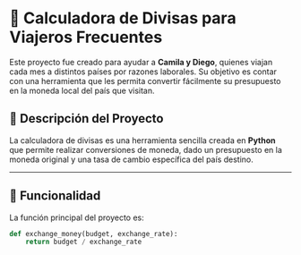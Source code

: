 # 💱 Calculadora de Divisas para Viajeros Frecuentes

Este proyecto fue creado para ayudar a **Camila y Diego**, quienes viajan cada mes a distintos países por razones laborales. Su objetivo es contar con una herramienta que les permita convertir fácilmente su presupuesto en la moneda local del país que visitan.

## 🧠 Descripción del Proyecto

La calculadora de divisas es una herramienta sencilla creada en **Python** que permite realizar conversiones de moneda, dado un presupuesto en la moneda original y una tasa de cambio específica del país destino.

---

## 📌 Funcionalidad

La función principal del proyecto es:

```python
def exchange_money(budget, exchange_rate):
    return budget / exchange_rate
